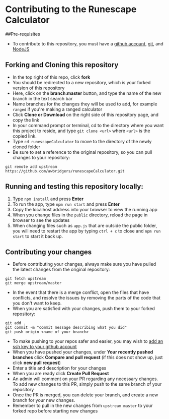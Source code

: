 # Contributing to the Runescape Calculator

##Pre-requisites
* To contribute to this repository, you must have a [github account](https://help.github.com/articles/signing-up-for-a-new-github-account/), [git](https://git-scm.com/), and [NodeJS](https://nodejs.org/en/)

## Forking and Cloning this repository
* In the top right of this repo, click **fork**
* You should be redirected to a new repository, which is your forked version of this repository
* Here, click on the **branch:master** button, and type the name of the new branch in the text search bar
* Name branches for the changes they will be used to add, for example `ranged` if you're making a ranged calculator
* Click **Clone or Download** on the right side of this repository page, and copy the link
* In your command prompt or terminal, cd to the directory where you want this project to reside, and type `git clone <url>` where `<url>` is the copied link.
* Type `cd runescapeCalculator` to move to the directory of the newly cloned folder
* Be sure to set a reference to the original repository, so you can pull changes to your repository:

```
git remote add upstream https://github.com/awbridgers/runescapeCalculator.git
```

## Running and testing this repository locally:

1. Type `npm install` and press **Enter**
2. To run the app, type `npm run start` and press **Enter**
3. Copy the localhost address into your browser to view the running app
4. When you change files in the `public` directory, reload the page in browser to see the updates
5. When changing files such as `app.js` that are outside the public folder, you will need to restart the app by typing `ctrl + c` to close and `npm run start` to start it back up.

## Contributing your changes
* Before contributing your changes, always make sure you have pulled the latest changes from the original repository:

```
git fetch upstream
git merge upstream/master
```

* In the event that there is a merge conflict, open the files that have conflicts, and resolve the issues by removing the parts of the code that you don't want to keep.
* When you are satisfied with your changes, push them to your forked repository:

```
git add .
git commit -m "commit message describing what you did"
git push origin <name of your branch>
```

* To make pushing to your repos safer and easier, you may wish to [add an ssh key to your github account](https://help.github.com/articles/adding-a-new-ssh-key-to-your-github-account/)
* When you have pushed your changes, under **Your recently pushed branches** click **Compare and pull request** (if this does not show up, just click **new pull request**)
* Enter a title and description for your changes
* When you are ready click **Create Pull Request**
* An admin will comment on your PR regarding any necessary changes. To add new changes to this PR, simply push to the same branch of your repository
* Once the PR is merged, you can delete your branch, and create a new branch for your new changes.
* Remember to pull in the new changes from `upstream master` to your forked repo before starting new changes
